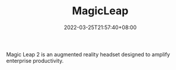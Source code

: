 ﻿---
weight: 
title: "MagicLeap"
description: "Magic Leap 2 is an augmented reality headset designed to amplify enterprise productivity."
date: 2022-03-25T21:57:40+08:00
lastmod: 2022-03-25T16:45:40+08:00
draft: false
authors: ["Metabd"]
featuredImage: "319.png"
link: "https://www.magicleap.com/en-us"
tags: ["MagicLeap","AR/VR/MR/XR"]
categories: ["navigation"]
navigation: ["AR/VR/MR/XR"]
lightgallery: true
toc: true
pinned: false
recommend: false
recommend1: false
---
Magic Leap 2 is an augmented reality headset designed to amplify enterprise productivity.
